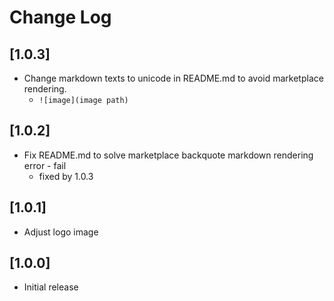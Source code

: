 # Change Log

## [1.0.3]

- Change markdown texts to unicode in README.md to avoid marketplace rendering.
  - <code>&#33;&#91;image&#93;(image path)</code>

## [1.0.2]

- Fix README.md to solve marketplace backquote markdown rendering error - fail
  - fixed by 1.0.3

## [1.0.1]

- Adjust logo image

## [1.0.0]

- Initial release
